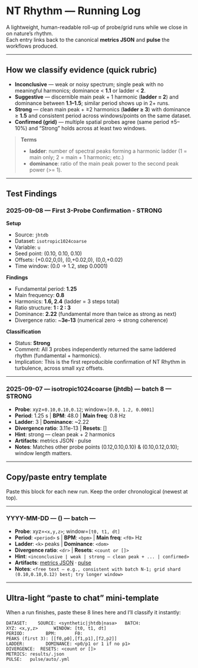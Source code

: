 # NT Rhythm — Running Log

A lightweight, human-readable roll-up of probe/grid runs while we close in on nature’s rhythm.  
Each entry links back to the canonical **metrics JSON** and **pulse** the workflows produced.

---

## How we classify evidence (quick rubric)

- **Inconclusive** — weak or noisy spectrum; single peak with no meaningful harmonics; dominance < **1.1** or ladder < **2**.
- **Suggestive** — discernible main peak + 1 harmonic (**ladder = 2**) and dominance between **1.1–1.5**; similar period shows up in 2+ runs.
- **Strong** — clean main peak + ≥2 harmonics (**ladder ≥ 3**) with dominance ≥ **1.5** and consistent period across windows/points on the same dataset.
- **Confirmed (grid)** — multiple spatial probes agree (same period ±5–10%) and “Strong” holds across at least two windows.

> **Terms**
> - **ladder**: number of spectral peaks forming a harmonic ladder (1 = main only; 2 = main + 1 harmonic; etc.)  
> - **dominance**: ratio of the main peak power to the second peak power (>= 1).

---

## Test Findings

### 2025-09-08 — First 3-Probe Confirmation - STRONG

**Setup**  
- Source: `jhtdb`  
- Dataset: `isotropic1024coarse`  
- Variable: `u`  
- Seed point: (0.10, 0.10, 0.10)  
- Offsets: (+0.02,0,0), (0,+0.02,0), (0,0,+0.02)  
- Time window: (0.0 → 1.2, step 0.0001)

**Findings**  
- Fundamental period: **1.25**  
- Main frequency: **0.8**  
- Harmonics: **1.6, 2.4** (ladder = 3 steps total)  
- Ratio structure: **1 : 2 : 3**  
- Dominance: **2.22** (fundamental more than twice as strong as next)  
- Divergence ratio: ~**3e-13** (numerical zero → strong coherence)

**Classification**  
- Status: **Strong**  
- Comment: All 3 probes independently returned the same laddered rhythm (fundamental + harmonics).  
- Implication: This is the first reproducible confirmation of NT Rhythm in turbulence, across small xyz offsets.

---

### 2025-09-07 — isotropic1024coarse (jhtdb) — batch 8 — STRONG
- **Probe**: xyz=`0.10,0.10,0.12`; window=`[0.0, 1.2, 0.0001]`  
- **Period**: 1.25 s | **BPM**: 48.0 | **Main freq**: 0.8 Hz  
- **Ladder**: 3 | **Dominance**: ~2.22  
- **Divergence ratio**: 3.11e-13 | **Resets**: []  
- **Hint**: strong — clean peak + 2 harmonics  
- **Artifacts**: metrics JSON · pulse  
- **Notes**: Matches other probe points (0.12,0.10,0.10) & (0.10,0.12,0.10); window length matters.

---

## Copy/paste entry template

Paste this block for each new run. Keep the order chronological (newest at top).

---

### YYYY-MM-DD — <dataset> (<source>) — batch <N> — <status>

- **Probe**: xyz=`<x,y,z>`; window=`[t0, t1, dt]`  
- **Period**: `<period>` s  | **BPM**: `<bpm>`  | **Main freq**: `<f0>` Hz  
- **Ladder**: `<k>` peaks  | **Dominance**: `<dom>`  
- **Divergence ratio**: `<dr>`  | **Resets**: `<count or []>`  
- **Hint**: `<inconclusive | weak | strong — clean peak + ... | confirmed>`  
- **Artifacts**: [metrics JSON](results/<path-to-json>) · [pulse](pulse/auto/<filename>.yml)  
- **Notes**: `<free text — e.g., consistent with batch N-1; grid shard (0.10,0.10,0.12) best; try longer window>`  

---

## Ultra-light “paste to chat” mini-template

When a run finishes, paste these 8 lines here and I’ll classify it instantly:
```
DATASET:    SOURCE: <synthetic|jhtdb|nasa>   BATCH:
XYZ: <x,y,z>      WINDOW: [t0, t1, dt]
PERIOD:        BPM:       F0:
PEAKS (first 3): [[f0,p0],[f1,p1],[f2,p2]]
LADDER:        DOMINANCE: <p0/p1 or 1 if no p1>
DIVERGENCE:  RESETS: <count or []>
METRICS: results/.json
PULSE:   pulse/auto/.yml
```

